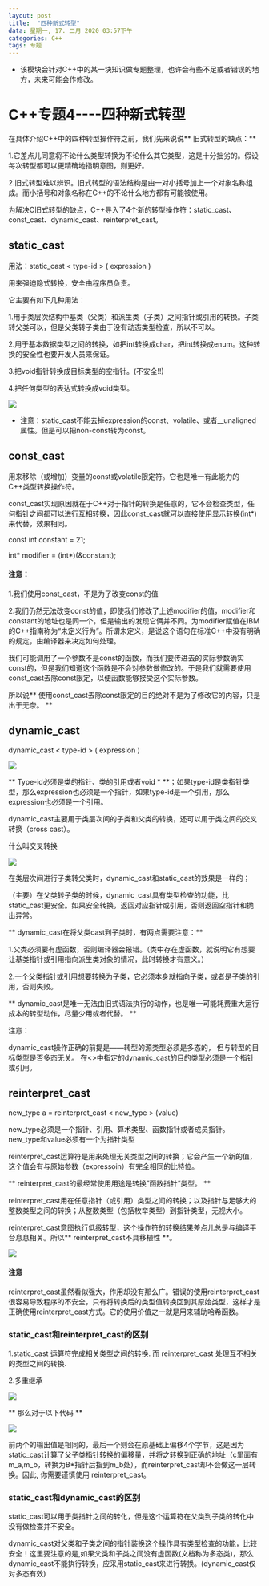 ```yaml
---
layout: post
title:  "四种新式转型"
data: 星期一, 17. 二月 2020 03:57下午 
categories: C++
tags: 专题
---
```

* 该模块会针对C++中的某一块知识做专题整理，也许会有些不足或者错误的地方，未来可能会作修改。

# C++专题4----四种新式转型

在具体介绍C++中的四种转型操作符之前，我们先来说说** 旧式转型的缺点：**

1.它差点儿同意将不论什么类型转换为不论什么其它类型，这是十分拙劣的。假设每次转型都可以更精确地指明意图，则更好。

2.旧式转型难以辨识。旧式转型的语法结构是由一对小括号加上一个对象名称组成。而小括号和对象名称在C++的不论什么地方都有可能被使用。

为解决C旧式转型的缺点，C++导入了4个新的转型操作符：static_cast、const_cast、dynamic_cast、reinterpret_cast。


## static_cast
用法：static_cast < type-id > ( expression )

用来强迫隐式转换，安全由程序员负责。

它主要有如下几种用法：

1.用于类层次结构中基类（父类）和派生类（子类）之间指针或引用的转换。子类转父类可以，但是父类转子类由于没有动态类型检查，所以不可以。

2.用于基本数据类型之间的转换，如把int转换成char，把int转换成enum。这种转换的安全性也要开发人员来保证。

3.把void指针转换成目标类型的空指针。(不安全!!)

4.把任何类型的表达式转换成void类型。

![](imgs/20200217-161751.png)

* 注意：static_cast不能去掉expression的const、volatile、或者__unaligned属性。但是可以把non-const转为const。


## const_cast
用来移除（或增加）变量的const或volatile限定符。它也是唯一有此能力的C++类型转换操作符。

const_cast实现原因就在于C++对于指针的转换是任意的，它不会检查类型，任何指针之间都可以进行互相转换，因此const_cast就可以直接使用显示转换(int*)来代替，效果相同。

const int constant = 21;

int* modifier = (int*)(&constant);

#### 注意：
1.我们使用const_cast，不是为了改变const的值

2.我们仍然无法改变const的值，即使我们修改了上述modifier的值，modifier和constant的地址也是同一个，但是输出的发现它俩并不同。为modifier赋值在IBM的C++指南称为“未定义行为”。所谓未定义，是说这个语句在标准C++中没有明确的规定，由编译器来决定如何处理。

我们可能调用了一个参数不是const的函数，而我们要传进去的实际参数确实const的，但是我们知道这个函数是不会对参数做修改的。于是我们就需要使用const_cast去除const限定，以便函数能够接受这个实际参数。

所以说** 使用const_cast去除const限定的目的绝对不是为了修改它的内容，只是出于无奈。 **

## dynamic_cast
dynamic_cast < type-id > ( expression )

![](imgs/20200217-223959.png)

** Type-id必须是类的指针、类的引用或者void * **；如果type-id是类指针类型，那么expression也必须是一个指针，如果type-id是一个引用，那么expression也必须是一个引用。

dynamic_cast主要用于类层次间的子类和父类的转换，还可以用于类之间的交叉转换（cross cast）。
>
什么叫交叉转换
>
![](imgs/20200217-172609.png)

在类层次间进行子类转父类时，dynamic_cast和static_cast的效果是一样的；

（主要）在父类转子类的时候，dynamic_cast具有类型检查的功能，比static_cast更安全。如果安全转换，返回对应指针或引用，否则返回空指针和抛出异常。

** dynamic_cast在将父类cast到子类时，有两点需要注意：**

1.父类必须要有虚函数，否则编译器会报错。（类中存在虚函数，就说明它有想要让基类指针或引用指向派生类对象的情况，此时转换才有意义。）

2.一个父类指针或引用想要转换为子类，它必须本身就指向子类，或者是子类的引用，否则失败。

** dynamic_cast是唯一无法由旧式语法执行的动作，也是唯一可能耗费重大运行成本的转型动作，尽量少用或者代替。 **

注意：

dynamic_cast操作正确的前提是——转型的源类型必须是多态的， 但与转型的目标类型是否多态无关。 在<>中指定的dynamic_cast的目的类型必须是一个指针或引用。


## reinterpret_cast
new_type a = reinterpret_cast < new_type >  (value)

new_type必须是一个指针、引用、算术类型、函数指针或者成员指针。new_type和value必须有一个为指针类型

reinterpret_cast运算符是用来处理无关类型之间的转换；它会产生一个新的值，这个值会有与原始参数（expressoin）有完全相同的比特位。

 ** reinterpret_cast的最经常使用用途是转换”函数指针“类型。 **

reinterpret_cast用在任意指针（或引用）类型之间的转换；以及指针与足够大的整数类型之间的转换；从整数类型（包括枚举类型）到指针类型，无视大小。

reinterpret_cast意图执行低级转型，这个操作符的转换结果差点儿总是与编译平台息息相关。所以** reinterpret_cast不具移植性 **。

![](imgs/20200217-175910.png)

#### 注意
reinterpret_cast虽然看似强大，作用却没有那么广。错误的使用reinterpret_cast很容易导致程序的不安全，只有将转换后的类型值转换回到其原始类型，这样才是正确使用reinterpret_cast方式。它的使用价值之一就是用来辅助哈希函数。


### static_cast和reinterpret_cast的区别
1.static_cast 运算符完成相关类型之间的转换. 而 reinterpret_cast 处理互不相关的类型之间的转换.

2.多重继承

![](imgs/20200217-164227.png)

** 那么对于以下代码 **

![](imgs/20200217-164259.png)

前两个的输出值是相同的，最后一个则会在原基础上偏移4个字节，这是因为static_cast计算了父子类指针转换的偏移量，并将之转换到正确的地址（c里面有m_a,m_b，转换为B*指针后指到m_b处），而reinterpret_cast却不会做这一层转换。因此, 你需要谨慎使用 reinterpret_cast。

### static_cast和dynamic_cast的区别
static_cast可以用于类指针之间的转化，但是这个运算符在父类到子类的转化中没有做检查并不安全。

dynamic_cast对父类和子类之间的指针装换这个操作具有类型检查的功能，比较安全！这里要注意的是,如果父类和子类之间没有虚函数(文档称为多态类)，那么dynamic_cast不能执行转换，应采用static_cast来进行转换。(dynamic_cast仅对多态有效)
















